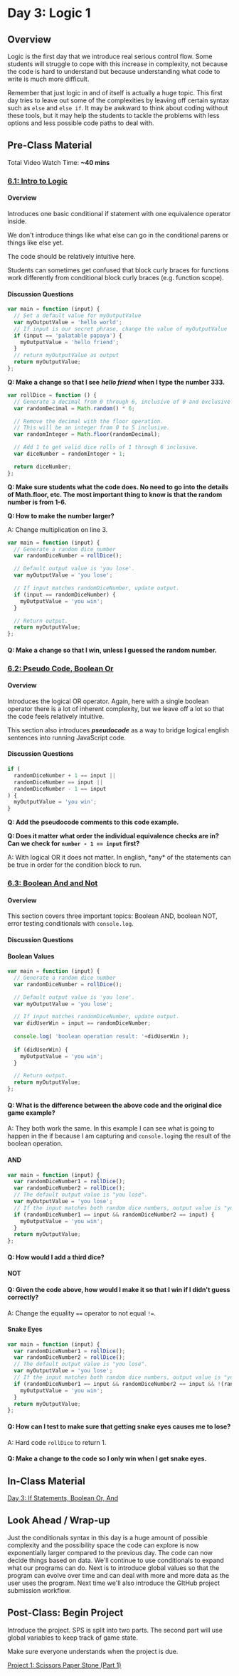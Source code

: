 # Day 3: Logic 1

## **Overview**

Logic is the first day that we introduce real serious control flow. Some students will struggle to cope with this increase in complexity, not because the code is hard to understand but because understanding what code to write is much more difficult.

Remember that just logic in and of itself is actually a huge topic. This first day tries to leave out some of the complexities by leaving off certain syntax such as `else` and `else if`. It may be awkward to think about coding without these tools, but it may help the students to tackle the problems with less options and less possible code paths to deal with.

## Pre-Class Material

Total Video Watch Time: **~40 mins**

### [6.1: Intro to Logic](../6-conditional-logic/6.1-intro-to-logic.md)

#### Overview

Introduces one basic conditional if statement with one equivalence operator inside.

We don't introduce things like what else can go in the conditional parens or things like else yet.

The code should be relatively intuitive here.

Students can sometimes get confused that block curly braces for functions work differently from conditional block curly braces \(e.g. function scope\).

#### Discussion Questions

```javascript
var main = function (input) {
  // Set a default value for myOutputValue
  var myOutputValue = 'hello world';
  // If input is our secret phrase, change the value of myOutputValue
  if (input == 'palatable papaya') {
    myOutputValue = 'hello friend';
  }
  // return myOutputValue as output
  return myOutputValue;
};
```

**Q: Make a change so that I see** _**hello friend**_ **when I type the number 333.**

```javascript
var rollDice = function () {
  // Generate a decimal from 0 through 6, inclusive of 0 and exclusive of 6.
  var randomDecimal = Math.random() * 6;

  // Remove the decimal with the floor operation.
  // This will be an integer from 0 to 5 inclusive.
  var randomInteger = Math.floor(randomDecimal);

  // Add 1 to get valid dice rolls of 1 through 6 inclusive.
  var diceNumber = randomInteger + 1;

  return diceNumber;
};
```

**Q: Make sure students what the code does. No need to go into the details of Math.floor, etc. The most important thing to know is that the random number is from 1-6.**

**Q: How to make the number larger?**

A: Change multiplication on line 3.

```javascript
var main = function (input) {
  // Generate a random dice number
  var randomDiceNumber = rollDice();

  // Default output value is 'you lose'.
  var myOutputValue = 'you lose';

  // If input matches randomDiceNumber, update output.
  if (input == randomDiceNumber) {
    myOutputValue = 'you win';
  }

  // Return output.
  return myOutputValue;
};
```

#### Q: Make a change so that I win, unless I guessed the random number.

### [6.2: Pseudo Code, Boolean Or](../6-conditional-logic/6.2-pseudo-code-boolean-or.md)

#### Overview

Introduces the logical OR operator. Again, here with a single boolean operator there is a lot of inherent complexity, but we leave off a lot so that the code feels relatively intuitive.

This section also introduces _**pseudocode**_ as a way to bridge logical english sentences into running JavaScript code.

#### Discussion Questions

```javascript
if (
  randomDiceNumber + 1 == input ||
  randomDiceNumber == input ||
  randomDiceNumber - 1 == input
) {
  myOutputValue = 'you win';
}
```

**Q: Add the pseudocode comments to this code example.**

**Q: Does it matter what order the individual equivalence checks are in? Can we check for `number - 1 == input` first?**

A: With logical OR it does not matter. In english, \*any\* of the statements can be true in order for the condition block to run.

### [6.3: Boolean And and Not](../6-conditional-logic/6.3-boolean-and-not.md)

#### Overview

This section covers three important topics: Boolean AND, boolean NOT, error testing conditionals with `console.log`.

#### Discussion Questions

#### Boolean Values

```javascript
var main = function (input) {
  // Generate a random dice number
  var randomDiceNumber = rollDice();

  // Default output value is 'you lose'.
  var myOutputValue = 'you lose';

  // If input matches randomDiceNumber, update output.
  var didUserWin = input == randomDiceNumber;
  
  console.log( 'boolean operation result: '+didUserWin );
  
  if (didUserWin) {
    myOutputValue = 'you win';
  }

  // Return output.
  return myOutputValue;
};
```

#### Q: What is the difference between the above code and the original dice game example?

A: They both work the same. In this example I can see what is going to happen in the if because I am capturing and `console.log`ing the result of the boolean operation.

#### AND

```javascript
var main = function (input) {
  var randomDiceNumber1 = rollDice();
  var randomDiceNumber2 = rollDice();
  // The default output value is "you lose".
  var myOutputValue = 'you lose';
  // If the input matches both random dice numbers, output value is "you win".
  if (randomDiceNumber1 == input && randomDiceNumber2 == input) {
    myOutputValue = 'you win';
  }
  return myOutputValue;
};
```

#### Q: How would I add a third dice?

#### NOT

#### Q: Given the code above, how would I make it so that I win if I didn't guess correctly?

A: Change the equality `==` operator to not equal `!=`.

#### Snake Eyes

```javascript
var main = function (input) {
  var randomDiceNumber1 = rollDice();
  var randomDiceNumber2 = rollDice();
  // The default output value is "you lose".
  var myOutputValue = 'you lose';
  // If the input matches both random dice numbers, output value is "you win".
  if (randomDiceNumber1 == input && randomDiceNumber2 == input && !(randomDiceNumber1 == 1 && randomDiceNumber2 == 1)) {
    myOutputValue = 'you win';
  }
  return myOutputValue;
};
```

#### Q: How can I test to make sure that getting snake eyes causes me to lose?

A: Hard code `rollDice` to return 1.

#### Q: Make a change to the code so I only win when I get snake eyes.

## In-Class Material

[Day 3: If Statements, Boolean Or, And](../in-class-exercises/day-3-if-statements-boolean-or.md)

## Look Ahead / Wrap-up

Just the conditionals syntax in this day is a huge amount of possible complexity and the possibility space the code can explore is now exponentially larger compared to the previous day. The code can now decide things based on data. We'll continue to use conditionals to expand what our programs can do. Next is to introduce global values so that the program can evolve over time and can deal with more and more data as the user uses the program. Next time we'll also introduce the GItHub project submission workflow.

## Post-Class: Begin Project

Introduce the project. SPS is split into two parts. The second part will use global variables to keep track of game state.

Make sure everyone understands when the project is due.

[Project 1: Scissors Paper Stone \(Part 1\)](../projects/project-1-scissors-paper-stone/project-1-scissors-paper-stone-part-1.md)

